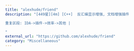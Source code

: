```yaml
---
title: "alexhude/friend"
description: "[449星][4m] [C++]  反汇编显示增强, 文档增强插件

重复区段: IDA->插件->效率->其他 |

"
external_url: "https://github.com/alexhude/friend"
category: "Miscellaneous"
---
```

